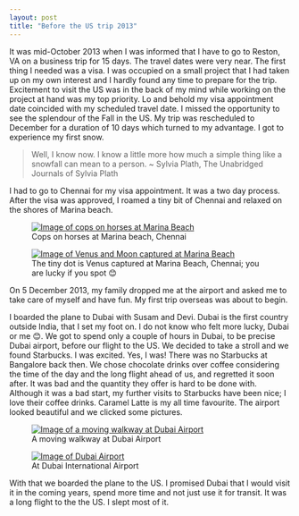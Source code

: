 ```yaml
---
layout: post
title: "Before the US trip 2013"
---
```


It was mid-October 2013 when I was informed that I have to go to Reston,
VA on a business trip for 15 days. The travel dates were very near. The
first thing I needed was a visa. I was occupied on a small project that
I had taken up on my own interest and I hardly found any time to prepare
for the trip. Excitement to visit the US was in the back of my mind
while working on the project at hand was my top priority. Lo and behold
my visa appointment date coincided with my scheduled travel date. I
missed the opportunity to see the splendour of the Fall in the US. My
trip was rescheduled to December for a duration of 10 days which turned
to my advantage. I got to experience my first snow.

> Well, I know now. I know a little more how much a simple thing like a
> snowfall can mean to a person. ~ Sylvia Plath, The Unabridged Journals
> of Sylvia Plath

I had to go to Chennai for my visa appointment. It was a two day
process. After the visa was approved, I roamed a tiny bit of Chennai and
relaxed on the shores of Marina beach.

<figure>
    <a href="{{site.url}}/img/before-the-us-trip-2013/cops-on-horses.jpg"
       target="_blank"><img
            class="largeimage"
            src="{{site.url}}/img/before-the-us-trip-2013/cops-on-horses-small.jpg"
            alt="Image of cops on horses at Marina Beach"></a>
    <figcaption>Cops on horses at Marina beach, Chennai</figcaption>
</figure>

<figure>
    <a href="{{site.url}}/img/before-the-us-trip-2013/venus-and-moon.jpg"
       target="_blank"><img
            class="largeimage"
            src="{{site.url}}/img/before-the-us-trip-2013/venus-and-moon-small.jpg"
            alt="Image of Venus and Moon captured at Marina Beach"></a>
    <figcaption>The tiny dot is Venus captured at Marina Beach, Chennai;
    you are lucky if you spot&nbsp;&#x1f60a;</figcaption>
</figure>

On 5 December 2013, my family dropped me at the airport and asked me to
take care of myself and have fun. My first trip overseas was about to
begin.

I boarded the plane to Dubai with Susam and Devi. Dubai is the first
country outside India, that I set my foot on. I do not know who felt
more lucky, Dubai or me &#x1f60a;. We got to spend only a couple of
hours in Dubai, to be precise Dubai airport, before our flight to the
US.  We decided to take a stroll and we found Starbucks. I was excited.
Yes, I was! There was no Starbucks at Bangalore back then. We chose
chocolate drinks over coffee considering the time of the day and the
long flight ahead of us, and regretted it soon after. It was bad and the
quantity they offer is hard to be done with. Although it was a bad
start, my further visits to Starbucks have been nice; I love their
coffee drinks. Caramel Latte is my all time favourite. The airport
looked beautiful and we clicked some pictures.

<figure>
     <a href="{{site.url}}/img/before-the-us-trip-2013/moving-walkway.jpg"
        target="_blank"><img
            class="largeimage"
            src="{{site.url}}/img/before-the-us-trip-2013/moving-walkway-small.jpg"
            alt="Image of a moving walkway at Dubai Airport"></a>
    <figcaption>A moving walkway at Dubai Airport</figcaption>
</figure>

<figure>
    <a href="{{site.url}}/img/before-the-us-trip-2013/dubai-airport.jpg"
       target="_blank"><img
            class="largeimage"
            src="{{site.url}}/img/before-the-us-trip-2013/dubai-airport.jpg"
            alt="Image of Dubai Airport"></a>
    <figcaption>At Dubai International Airport</figcaption>
</figure>

With that we boarded the plane to the US. I promised Dubai that I would
visit it in the coming years, spend more time and not just use it for
transit. It was a long flight to the the US. I slept most of it.
